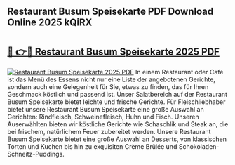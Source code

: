 ## Restaurant Busum Speisekarte PDF Download Online 2025 kQiRX

# <h2><a href="http://gcaze9i.nevu.top/?p=Restaurant+Busum+Speisekarte">🔗 👉🔴 Restaurant Busum Speisekarte 2025 PDF</a></h2>

[![Restaurant Busum Speisekarte 2025 PDF](https://i.imgur.com/dBaPXMq.png)](http://gcaze9i.nevu.top/?p=Restaurant+Busum+Speisekarte)
In einem Restaurant oder Café ist das Menü des Essens nicht nur eine Liste der angebotenen Gerichte, sondern auch eine Gelegenheit für Sie, etwas zu finden, das für Ihren Geschmack köstlich und passend ist. Unser Salatbereich auf der Restaurant Busum Speisekarte bietet leichte und frische Gerichte. Für Fleischliebhaber bietet unsere Restaurant Busum Speisekarte eine große Auswahl an Gerichten: Rindfleisch, Schweinefleisch, Huhn und Fisch. Unseren Auserwählten bieten wir köstliche Gerichte wie Schaschlik und Steak an, die bei frischem, natürlichem Feuer zubereitet werden. Unsere Restaurant Busum Speisekarte bietet eine große Auswahl an Desserts, von klassischen Torten und Kuchen bis hin zu exquisiten Crème Brûlée und Schokoladen-Schneitz-Puddings.
